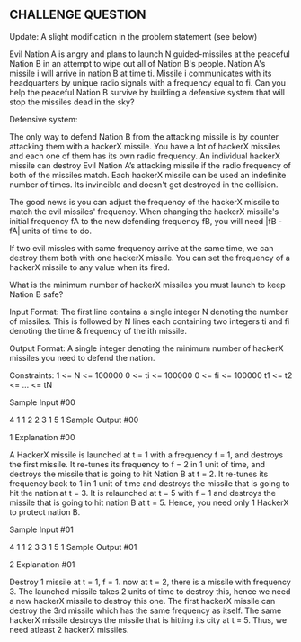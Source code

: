 ## CHALLENGE QUESTION


Update: A slight modification in the problem statement (see below)

Evil Nation A is angry and plans to launch N guided-missiles at the peaceful Nation B in an attempt to wipe out all of Nation B's people.
 Nation A's missile i will arrive in nation B at time ti.
  Missile i communicates with its headquarters by unique radio signals with a frequency equal to fi.
  Can you help the peaceful Nation B survive by building a defensive system that will stop the missiles dead in the sky?

Defensive system:

The only way to defend Nation B from the attacking missile is by counter attacking them with a hackerX missile.
 You have a lot of hackerX missiles and each one of them has its own radio frequency.
  An individual hackerX missile can destroy Evil Nation A’s attacking missile if the radio frequency of both of the missiles match.
   Each hackerX missile can be used an indefinite number of times. Its invincible and doesn't get destroyed in the collision.

The good news is you can adjust the frequency of the hackerX missile to match the evil missiles' frequency.
When changing the hackerX missile's initial frequency fA to the new defending frequency fB, you will need \|fB - fA\| units of time to do.


If two evil missles with same frequency arrive at the same time, we can destroy them both with one hackerX missile.
 You can set the frequency of a hackerX missile to any value when its fired.

What is the minimum number of hackerX missiles you must launch to keep Nation B safe?

Input Format:
The first line contains a single integer N denoting the number of missiles.
This is followed by N lines each containing two integers ti and fi denoting the time & frequency of the ith missile.

Output Format:
A single integer denoting the minimum number of hackerX missiles you need to defend the nation.

Constraints:
1 <= N <= 100000
0 <= ti <= 100000
0 <= fi <= 100000
t1 <= t2 <= ... <= tN

Sample Input #00

4
1 1
2 2
3 1
5 1
Sample Output #00

1
Explanation #00

A HackerX missile is launched at t = 1 with a frequency f = 1,
and destroys the first missile. It re-tunes its frequency to f = 2 in 1 unit of time,
and destroys the missile that is going to hit Nation B at t = 2.
It re-tunes its frequency back to 1 in 1 unit of time and destroys the missile that is going to hit the nation at t = 3.
 It is relaunched at t = 5 with f = 1 and destroys the missile that is going to hit nation B at t = 5. Hence,
 you need only 1 HackerX to protect nation B.

Sample Input #01

4
1 1
2 3
3 1
5 1
Sample Output #01

2
Explanation #01

Destroy 1 missile at t = 1, f = 1. now at t = 2, there is a missile with frequency 3.
The launched missile takes 2 units of time to destroy this, hence we need a new hackerX missile to destroy this one.
The first hackerX missile can destroy the 3rd missile which has the same frequency as itself.
The same hackerX missile destroys the missile that is hitting its city at t = 5. Thus, we need atleast 2 hackerX missiles.

